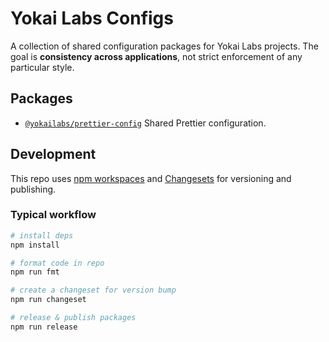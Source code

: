 # Yokai Labs Configs

A collection of shared configuration packages for Yokai Labs projects.
The goal is **consistency across applications**, not strict enforcement of any particular style.

## Packages

- [`@yokailabs/prettier-config`](./packages/prettier-config)
  Shared Prettier configuration.

## Development

This repo uses [npm workspaces](https://docs.npmjs.com/cli/v10/using-npm/workspaces) and [Changesets](https://github.com/changesets/changesets) for versioning and publishing.

### Typical workflow

```bash
# install deps
npm install

# format code in repo
npm run fmt

# create a changeset for version bump
npm run changeset

# release & publish packages
npm run release
```
